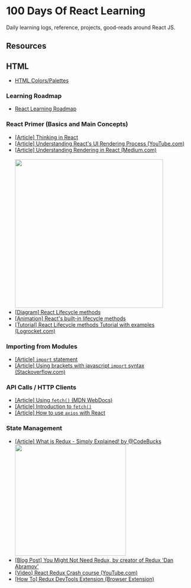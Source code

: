 # 100 Days Of React Learning
Daily learning logs, reference, projects, good-reads around React JS.


## Resources

  ## HTML
  * [HTML Colors/Palettes](http://colrd.com/palette/24070/)

  ### Learning Roadmap
  * [React Learning Roadmap](https://roadmap.sh/react)

  ### React Primer (Basics and Main Concepts)
  * [[Article] Thinking in React](https://reactjs.org/docs/thinking-in-react.html)
  * [[Article] Understanding React's UI Rendering Process (YouTube.com)](https://youtu.be/i793Qm6kv3U)
  * [[Article] Understanding Rendering in React (Medium.com)](https://dev.to/teo_garcia/understanding-rendering-in-react-i5i)
      <br><br><img src="https://raw.githubusercontent.com/donavon/hook-flow/master/hook-flow.png" width="400">
  * [[Diagram] React Lifecycle methods](https://projects.wojtekmaj.pl/react-lifecycle-methods-diagram/)
  * [[Animation] React's built-in lifecycle methods](https://www.linkedin.com/feed/update/urn:li:activity:6835813112130609152/)
  * [[Tutorial] React Lifecycle methods Tutorial with examples (Logrocket.com)](https://blog.logrocket.com/react-lifecycle-methods-tutorial-examples/)
  
  ### Importing from Modules
  * [[Article] `import` statement](https://developer.mozilla.org/en-US/docs/Web/JavaScript/Reference/Statements/import)
  * [[Article] Using brackets with javascript `import` syntax (Stackoverflow.com)](https://stackoverflow.com/questions/31096597/using-brackets-with-javascript-import-syntax)

  ### API Calls / HTTP Clients
  * [[Article] Using `fetch()` (MDN WebDocs)](https://developer.mozilla.org/en-US/docs/Web/API/Fetch_API/Using_Fetch)
  * [[Article] Introduction to `fetch()`](https://developers.google.com/web/updates/2015/03/introduction-to-fetch)
  * [[Article] How to use `axios` with React](https://www.freecodecamp.org/news/how-to-use-axios-with-react/)

  ### State Management
  * [[Article] What is Redux - Simply Explained! by @CodeBucks](https://dev.to/codebucks/what-is-redux-simply-explained-2ch7)
      <br><img src="https://res.cloudinary.com/practicaldev/image/fetch/s--jOQnnjvk--/c_limit%2Cf_auto%2Cfl_progressive%2Cq_66%2Cw_880/https://dev-to-uploads.s3.amazonaws.com/uploads/articles/y4l0u5umm0ex29hhnsrq.gif" width="300">
  * [[Blog Post] You Might Not Need Redux, by creator of Redux 'Dan Abramov'](https://medium.com/@dan_abramov/you-might-not-need-redux-be46360cf367)
  * [[Video] React Redux Crash course (YouTube.com)](https://www.youtube.com/watch?v=9jULHSe41ls)
  * [[How To] Redux DevTools Extension (Browser Extension)](https://github.com/zalmoxisus/redux-devtools-extension#13-use-redux-devtools-extension-package-from-npm)
